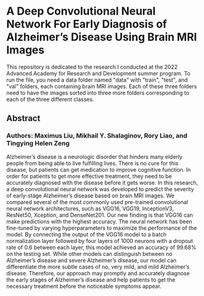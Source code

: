 # A Deep Convolutional Neural Network For Early Diagnosis of Alzheimer’s Disease Using Brain MRI Images

This repository is dedicated to the research I conducted at the 2022 Advanced Academy for Research and Development summer program.  To run the file, you need a data folder named "data" with "train", "test", and "val" folders, each containing brain MRI images.  Each of these three folders need to have the images sorted into three more folders corresponding to each of the three different classes.

## Abstract

### Authors: Maximus Liu, Mikhail Y. Shalaginov, Rory Liao, and Tingying Helen Zeng

Alzheimer’s disease is a neurologic disorder that hinders many elderly people from being able to live fulfilling lives. There is no cure for this disease, but patients can get medication to improve cognitive function. In order for patients to get more effective treatment, they need to be accurately diagnosed with the disease before it gets worse. In this research, a deep convolutional neural network was developed to predict the severity of early-stage Alzheimer’s disease based on brain MRI images. We compared several of the most commonly used pre-trained convolutional neural network architectures, such as VGG16, VGG19, InceptionV3, ResNet50, Xception, and DenseNet201. Our new finding is that VGG16 can make predictions with the highest accuracy.  The neural network has been fine-tuned by varying hyperparameters to maximize the performance of the model. By connecting the output of the VGG16 model to a batch normalization layer followed by four layers of 1000 neurons with a dropout rate of 0.6 between each layer, this model achieved an accuracy of 99.68% on the testing set. While other models can distinguish between no Alzheimer’s disease and severe Alzheimer’s disease, our model can differentiate the more subtle cases of no, very mild, and mild Alzheimer’s disease. Therefore, our approach may promptly and accurately diagnose the early stages of Alzheimer’s disease and help patients to get the necessary treatment before the noticeable symptoms appear.
